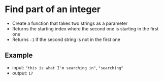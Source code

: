 # Find part of an integer

 -  Create a function that takes two strings as a parameter
 -  Returns the starting index where the second one is starting in the first one
 -  Returns `-1` if the second string is not in the first one

 ## Example
 -  input: `"this is what I'm searching in"`, `"searching"`
 -  output: `17`
